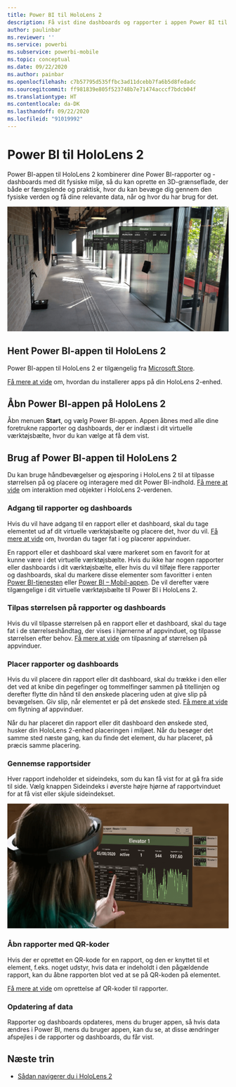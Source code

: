```yaml
---
title: Power BI til HoloLens 2
description: Få vist dine dashboards og rapporter i appen Power BI til HoloLens 2.
author: paulinbar
ms.reviewer: ''
ms.service: powerbi
ms.subservice: powerbi-mobile
ms.topic: conceptual
ms.date: 09/22/2020
ms.author: painbar
ms.openlocfilehash: c7b57795d535ffbc3ad11dcebb7fa6b5d8fedadc
ms.sourcegitcommit: ff981839e805f523748b7e71474acccf7bdcb04f
ms.translationtype: HT
ms.contentlocale: da-DK
ms.lasthandoff: 09/22/2020
ms.locfileid: "91019992"
---
```

# <a name="power-bi-for-hololens-2"></a>Power BI til HoloLens 2
Power BI-appen til HoloLens 2 kombinerer dine Power BI-rapporter og -dashboards med dit fysiske miljø, så du kan oprette en 3D-grænseflade, der både er fængslende og praktisk, hvor du kan bevæge dig gennem den fysiske verden og få dine relevante data, når og hvor du har brug for det.

![Billede fra HoloLens 2, der viser flydende Power BI-rapporter.](media/mobile-hololens2-app/power-bi-hololens2-floating-reports.png)

## <a name="get-the-power-bi-app-for-hololens-2"></a>Hent Power BI-appen til HoloLens 2 

Power BI-appen til HoloLens 2 er tilgængelig fra [Microsoft Store](https://go.microsoft.com/fwlink/?linkid=526478).

[Få mere at vide](https://docs.microsoft.com/hololens/holographic-store-apps) om, hvordan du installerer apps på din HoloLens 2-enhed.

## <a name="open-the-power-bi-app-on-your-hololens-2"></a>Åbn Power BI-appen på HoloLens 2

Åbn menuen **Start**, og vælg Power BI-appen. Appen åbnes med alle dine foretrukne rapporter og dashboards, der er indlæst i dit virtuelle værktøjsbælte, hvor du kan vælge at få dem vist.

## <a name="using-the-power-bi-app-for-hololens-2"></a>Brug af Power BI-appen til HoloLens 2

Du kan bruge håndbevægelser og øjesporing i HoloLens 2 til at tilpasse størrelsen på og placere og interagere med dit Power BI-indhold. [Få mere at vide](https://docs.microsoft.com/hololens/hololens2-basic-usage) om interaktion med objekter i HoloLens 2-verdenen.

### <a name="access-reports-and-dashboards"></a>Adgang til rapporter og dashboards

Hvis du vil have adgang til en rapport eller et dashboard, skal du tage elementet ud af dit virtuelle værktøjsbælte og placere det, hvor du vil. [Få mere at vide](https://docs.microsoft.com/hololens/hololens2-basic-usage#moving-holograms) om, hvordan du tager fat i og placerer appvinduer.

En rapport eller et dashboard skal være markeret som en favorit for at kunne være i det virtuelle værktøjsbælte. Hvis du ikke har nogen rapporter eller dashboards i dit værktøjsbælte, eller hvis du vil tilføje flere rapporter og dashboards, skal du markere disse elementer som favoritter i enten [Power BI-tjenesten](../end-user-favorite.md) eller [Power BI – Mobil-appen](mobile-apps-favorites.md). De vil derefter være tilgængelige i dit virtuelle værktøjsbælte til Power BI i HoloLens 2.

### <a name="resize-reports-and-dashboards"></a>Tilpas størrelsen på rapporter og dashboards

Hvis du vil tilpasse størrelsen på en rapport eller et dashboard, skal du tage fat i de størrelseshåndtag, der vises i hjørnerne af appvinduet, og tilpasse størrelsen efter behov. [Få mere at vide](https://docs.microsoft.com/hololens/hololens2-basic-usage#resizing-holograms) om tilpasning af størrelsen på appvinduer.

### <a name="position-reports-and-dashboards-in-space"></a>Placer rapporter og dashboards

Hvis du vil placere din rapport eller dit dashboard, skal du trække i den eller det ved at knibe din pegefinger og tommelfinger sammen på titellinjen og derefter flytte din hånd til den ønskede placering uden at give slip på bevægelsen. Giv slip, når elementet er på det ønskede sted. [Få mere at vide](https://docs.microsoft.com/hololens/hololens2-basic-usage#moving-holograms) om flytning af appvinduer.

Når du har placeret din rapport eller dit dashboard den ønskede sted, husker din HoloLens 2-enhed placeringen i miljøet. Når du besøger det samme sted næste gang, kan du finde det element, du har placeret, på præcis samme placering.

### <a name="browse-report-pages"></a>Gennemse rapportsider

Hver rapport indeholder et sideindeks, som du kan få vist for at gå fra side til side. Vælg knappen Sideindeks i øverste højre hjørne af rapportvinduet for at få vist eller skjule sideindekset.

![Billede, der viser rapportsideindekset i Power BI til HoloLens 2](media/mobile-hololens2-app/power-bi-hololens2-browse-report-pages.png)

### <a name="open-reports-with-qr-codes"></a>Åbn rapporter med QR-koder

Hvis der er oprettet en QR-kode for en rapport, og den er knyttet til et element, f.eks. noget udstyr, hvis data er indeholdt i den pågældende rapport, kan du åbne rapporten blot ved at se på QR-koden på elementet.

[Få mere at vide](https://docs.microsoft.com/power-bi/create-reports/service-create-qr-code-for-report) om oprettelse af QR-koder til rapporter.

### <a name="data-refresh"></a>Opdatering af data

Rapporter og dashboards opdateres, mens du bruger appen, så hvis data ændres i Power BI, mens du bruger appen, kan du se, at disse ændringer afspejles i de rapporter og dashboards, du får vist.

## <a name="next-steps"></a>Næste trin

* [Sådan navigerer du i HoloLens 2](https://docs.microsoft.com/hololens/hololens2-basic-usage)